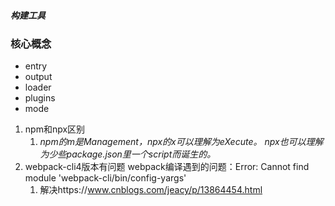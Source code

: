 <!--
 * @Author: snow
 * @Date: 2020-12-30 14:52:51
 * @LastEditors: snow
 * @LastEditTime: 2021-01-15 16:47:31
 * @Description: webpack
-->
##### 构建工具
### 核心概念
+ entry
+ output
+ loader
+ plugins
+ mode
1. npm和npx区别
   1. *npm的m是Management，npx的x可以理解为eXecute。*  *npx也可以理解为少些package.json里一个script而诞生的。*
2. webpack-cli4版本有问题 webpack编译遇到的问题：Error: Cannot find module 'webpack-cli/bin/config-yargs'
   1. 解决https://www.cnblogs.com/jeacy/p/13864454.html
